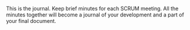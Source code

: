 This is the journal. Keep brief minutes for each SCRUM meeting. All the minutes together will become a journal of your development and a part of your final document.
